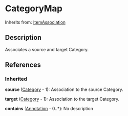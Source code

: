 
# CategoryMap



Inherits from: [ItemAssociation](ItemAssociation.md)



## Description

Associates a source and target Category.




## References

### Inherited

**source** ([Category](../CategoryScheme/Category.md) - 1): Association to the source Category.

**target** ([Category](../CategoryScheme/Category.md) - 1): Association to the target Category.

**contains** ([Annotation](../Base/Annotation.md) - 0..*): No description




